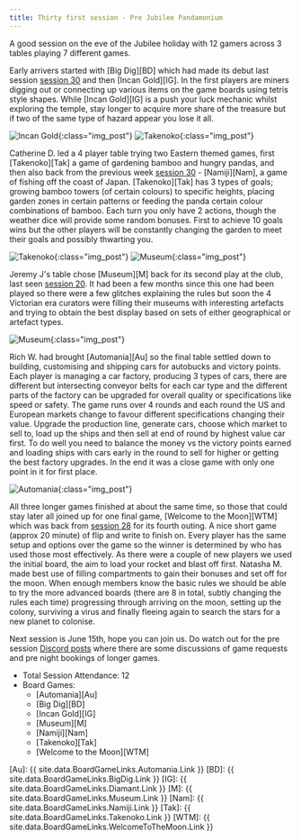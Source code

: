 ```yaml
---
title: Thirty first session - Pre Jubilee Pandamonium
---
```


A good session on the eve of the Jubilee holiday with 12 gamers across 3 tables playing 7 different games. 

Early arrivers started with [Big Dig][BD] which had made its debut last session [session 30][30] and then [Incan Gold][IG]. In the first players are miners digging out or connecting up various items on the game boards using tetris style shapes. While [Incan Gold][IG] is a push your luck mechanic whilst exploring the temple, stay longer to acquire more share of the treasure but if two of the same type of hazard appear you lose it all.

![Incan Gold](/images/posts/2022_06_01/IncanGold01.jpg "Incan Gold"){:class="img_post"}
![Takenoko](/images/posts/2022_06_01/Takenoko01.jpg "Takenoko"){:class="img_post"}

Catherine D. led a 4 player table trying two Eastern themed games, first [Takenoko][Tak] a game of gardening bamboo and hungry pandas, and then also back from the previous week [session 30][30] - [Namiji][Nam], a game of fishing off the coast of Japan. [Takenoko][Tak] has 3 types of goals; growing bamboo towers (of certain colours) to specific heights, placing garden zones in certain patterns or feeding the panda certain colour combinations of bamboo. Each turn you only have 2 actions, though the weather dice will provide some random bonuses. First to achieve 10 goals wins but the other players will be constantly changing the garden to meet their goals and possibly thwarting you. 

![Takenoko](/images/posts/2022_06_01/Takenoko02.jpg "Takenoko"){:class="img_post"}
![Museum](/images/posts/2022_06_01/Museum01.jpg "Museum"){:class="img_post"}

Jeremy J's table chose [Museum][M] back for its second play at the club, last seen [session 20][20]. It had been a few months since this one had been played so there were a few glitches explaining the rules but soon the 4 Victorian era curators were filling their museums with interesting artefacts and trying to obtain the best display based on sets of either geographical or artefact types. 

![Museum](/images/posts/2022_06_01/Museum02.jpg "Museum"){:class="img_post"}

Rich W. had brought [Automania][Au] so the final table settled down to building, customising and shipping cars for autobucks and victory points. Each player is managing a car factory, producing 3 types of cars, there are different but intersecting conveyor belts for each car type and the different parts of the factory can be upgraded for overall quality or specifications like speed or safety. The game runs over 4 rounds and each round the US and European markets change to favour different specifications changing their value. Upgrade the production line, generate cars, choose which market to sell to, load up the ships and then sell at end of round by highest value car first. To do well you need to balance the money vs the victory points earned and loading ships with cars early in the round to sell for higher or getting the best factory upgrades. In the end it was a close game with only one point in it for first place.

![Automania](/images/posts/2022_06_01/Automania01.jpg "Automania"){:class="img_post"}

All three longer games finished at about the same time, so those that could stay later all joined up for one final game, [Welcome to the Moon][WTM] which was back from [session 28][28] for its fourth outing. A nice short game (approx 20 minute) of flip and write to finish on. Every player has the same setup and options over the game so the winner is determined by who has used those most effectively. As there were a couple of new players we used the initial board, the aim to load your rocket and blast off first. Natasha M. made best use of filling compartments to gain their bonuses and set off for the moon. When enough members know the basic rules we should be able to try the more advanced boards (there are 8 in total, subtly changing the rules each time) progressing through arriving on the moon, setting up the colony, surviving a virus and finally fleeing again to search the stars for a new planet to colonise.

Next session is June 15th, hope you can join us. Do watch out for the pre session [Discord posts][Contact] where there are some discussions of game requests and pre night bookings of longer games.

* Total Session Attendance: 12
* Board Games:
	 * [Automania][Au]
	 * [Big Dig][BD]
	 * [Incan Gold][IG]
	 * [Museum][M]
	 * [Namiji][Nam]
	 * [Takenoko][Tak]
	 * [Welcome to the Moon][WTM]
	 
[Au]: {{ site.data.BoardGameLinks.Automania.Link }}
[BD]: {{ site.data.BoardGameLinks.BigDig.Link }}
[IG]: {{ site.data.BoardGameLinks.Diamant.Link }}
[M]: {{ site.data.BoardGameLinks.Museum.Link }}
[Nam]: {{ site.data.BoardGameLinks.Namiji.Link }}
[Tak]: {{ site.data.BoardGameLinks.Takenoko.Link }}
[WTM]: {{ site.data.BoardGameLinks.WelcomeToTheMoon.Link }}

[20]: /2021/12/01/twentieth-session.html
[28]: /2022/04/20/twentyeighth-session.html
[30]: /2022/05/18/thirtieth-session.html

[Contact]: /Contact.html
